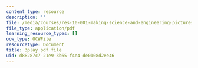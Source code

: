 ```yaml
---
content_type: resource
description: ''
file: /media/courses/res-10-001-making-science-and-engineering-pictures-a-practical-guide-to-presenting-your-work-spring-2016/d88287c721e93b65f4e4de0108d2ee46_gZ9DWdzGNqQ.pdf
file_type: application/pdf
learning_resource_types: []
ocw_type: OCWFile
resourcetype: Document
title: 3play pdf file
uid: d88287c7-21e9-3b65-f4e4-de0108d2ee46
---
```

